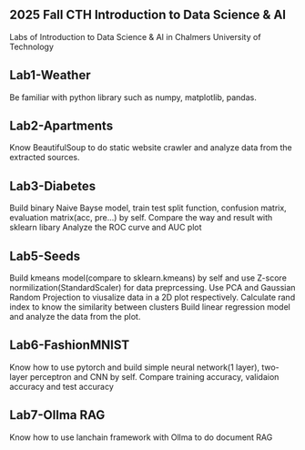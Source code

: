 ## 2025 Fall CTH Introduction to Data Science & AI
Labs of Introduction to Data Science & AI in Chalmers University of Technology

## Lab1-Weather
Be familiar with python library such as numpy, matplotlib, pandas.

## Lab2-Apartments
Know BeautifulSoup to do static website crawler and analyze data from the extracted sources.

## Lab3-Diabetes
Build binary Naive Bayse model, train test split function, confusion matrix, evaluation matrix(acc, pre...) by self.
Compare the way and result with sklearn libary
Analyze the ROC curve and AUC plot

## Lab5-Seeds
Build kmeans model(compare to sklearn.kmeans) by self and use Z-score normilization(StandardScaler) for data preprcessing.
Use PCA and Gaussian Random Projection to viusalize data in a 2D plot respectively.
Calculate rand index to know the similarity between clusters
Build linear regression model and analyze the data from the plot.

## Lab6-FashionMNIST
Know how to use pytorch and build simple neural network(1 layer), two-layer perceptron and CNN by self.
Compare training accuracy, validaion accuracy and test accuracy

## Lab7-Ollma RAG
Know how to use lanchain framework with Ollma to do document RAG
